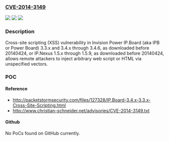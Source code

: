 ### [CVE-2014-3149](https://cve.mitre.org/cgi-bin/cvename.cgi?name=CVE-2014-3149)
![](https://img.shields.io/static/v1?label=Product&message=n%2Fa&color=blue)
![](https://img.shields.io/static/v1?label=Version&message=n%2Fa&color=blue)
![](https://img.shields.io/static/v1?label=Vulnerability&message=n%2Fa&color=brighgreen)

### Description

Cross-site scripting (XSS) vulnerability in Invision Power IP.Board (aka IPB or Power Board) 3.3.x and 3.4.x through 3.4.6, as downloaded before 20140424, or IP.Nexus 1.5.x through 1.5.9, as downloaded before 20140424, allows remote attackers to inject arbitrary web script or HTML via unspecified vectors.

### POC

#### Reference
- http://packetstormsecurity.com/files/127328/IP.Board-3.4.x-3.3.x-Cross-Site-Scripting.html
- http://www.christian-schneider.net/advisories/CVE-2014-3149.txt

#### Github
No PoCs found on GitHub currently.

